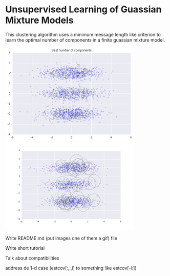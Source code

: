 # Unsupervised Learning of Guassian Mixture Models

This clustering algorithm uses a minimum message length like criterion to learn the optimal number of components in a finite guassian mixture model. 

<p float="left">
  <img src="./figures/best_number_components.png" width="400" /> 
  <img src="./figures/animated.gif" width="400" />
</p>

Write README.md (put images one of them a gif) file

Write short tutorial

Talk about compatibilities

address de 1-d case (estcov[:,:,i] to something like estcov[-i:]) 
